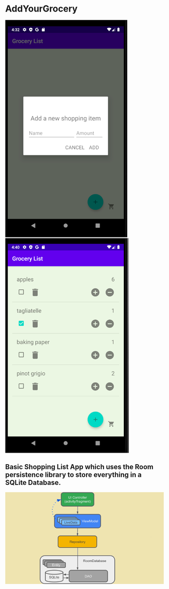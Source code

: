 # AddYourGrocery

<img src="addGrocery.png">     <img src="itemsList.png">

## Basic Shopping List App which uses the Room persistence library to store everything in a SQLite Database.

<img src="components.png">
